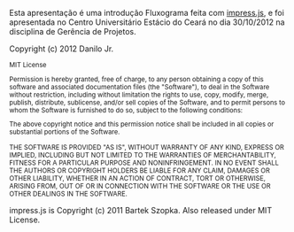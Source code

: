 Esta apresentação é uma introdução Fluxograma feita com [impress.js](http://bartaz.github.com/impress.js), 
e foi apresentada no Centro Universitário Estácio do Ceará no dia 30/10/2012 na disciplina de Gerência de Projetos.

Copyright (c) 2012 Danilo Jr.

<small>
MIT License

Permission is hereby granted, free of charge, to any person obtaining a copy of this software and associated documentation files (the "Software"), to deal in the Software without restriction, including without limitation the rights to use, copy, modify, merge, publish, distribute, sublicense, and/or sell copies of the Software, and to permit persons to whom the Software is furnished to do so, subject to the following conditions:

The above copyright notice and this permission notice shall be included in all copies or substantial portions of the Software.

THE SOFTWARE IS PROVIDED "AS IS", WITHOUT WARRANTY OF ANY KIND, EXPRESS OR IMPLIED, INCLUDING BUT NOT LIMITED TO THE WARRANTIES OF MERCHANTABILITY, FITNESS FOR A PARTICULAR PURPOSE AND NONINFRINGEMENT. IN NO EVENT SHALL THE AUTHORS OR COPYRIGHT HOLDERS BE LIABLE FOR ANY CLAIM, DAMAGES OR OTHER LIABILITY, WHETHER IN AN ACTION OF CONTRACT, TORT OR OTHERWISE, ARISING FROM, OUT OF OR IN CONNECTION WITH THE SOFTWARE OR THE USE OR OTHER DEALINGS IN THE SOFTWARE.
</small>

impress.js is Copyright (c) 2011 Bartek Szopka. Also released under MIT License.

